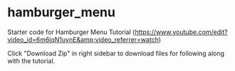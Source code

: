 # hamburger_menu
Starter code for Hamburger Menu Tutorial (https://www.youtube.com/edit?video_id=6m6iqN1uynE&amp;video_referrer=watch)

Click "Download Zip" in right sidebar to download files for following along with the tutorial.
